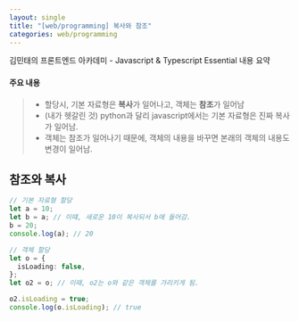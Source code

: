 ```yaml
---
layout: single
title: "[web/programming] 복사와 참조"
categories: web/programming
---
```


김민태의 프론트엔드 아카데미 - Javascript & Typescript Essential 내용 요약

#### 주요 내용

> - 할당시, 기본 자료형은 **복사**가 일어나고, 객체는 **참조**가 일어남
> - (내가 헷갈린 것) python과 달리 javascript에서는 기본 자료형은 진짜 복사가 일어남.
> - 객체는 참조가 일어나기 때문에, 객체의 내용을 바꾸면 본래의 객체의 내용도 변경이 일어남.

## 참조와 복사

```ts
// 기본 자료형 할당
let a = 10;
let b = a; // 이떄, 새로운 10이 복사되서 b에 들어감.
b = 20;
console.log(a); // 20

// 객체 할당
let o = {
  isLoading: false,
};
let o2 = o; // 이때, o2는 o와 같은 객체를 가리키게 됨.

o2.isLoading = true;
console.log(o.isLoading); // true
```
